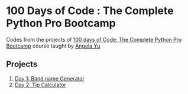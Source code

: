 # 100 Days of Code : The Complete Python Pro Bootcamp

Codes from the projects of [100 days of Code: The Complete Python Pro Bootcamp](https://www.udemy.com/course/100-days-of-code/) course taught by [Angela Yu](https://www.udemy.com/user/4b4368a3-b5c8-4529-aa65-2056ec31f37e/)


## Projects
1. [Day 1: Band name Generator](./band-name-generator/band-name-generator.py)
2. [Day 2: Tip Calculator](./tip-calculator/tip-calculator.py)
